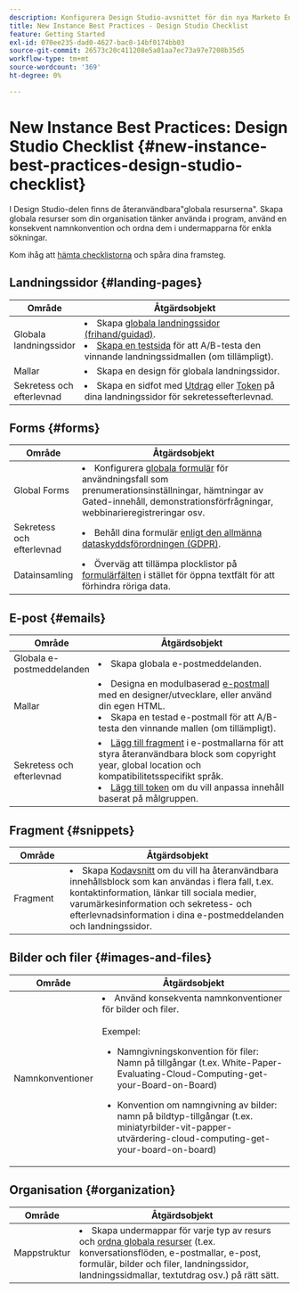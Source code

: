 ```yaml
---
description: Konfigurera Design Studio-avsnittet för din nya Marketo Engage-instans.
title: New Instance Best Practices - Design Studio Checklist
feature: Getting Started
exl-id: 070ee235-dad0-4627-bac0-14bf0174bb03
source-git-commit: 26573c20c411208e5a01aa7ec73a97e7208b35d5
workflow-type: tm+mt
source-wordcount: '369'
ht-degree: 0%

---
```


# New Instance Best Practices: Design Studio Checklist {#new-instance-best-practices-design-studio-checklist}

I Design Studio-delen finns de återanvändbara&quot;globala resurserna&quot;. Skapa globala resurser som din organisation tänker använda i program, använd en konsekvent namnkonvention och ordna dem i undermapparna för enkla sökningar.

Kom ihåg att [hämta checklistorna](/help/marketo/getting-started/implementing-a-new-marketo-engage-instance/assets/adobe-marketo-engage-new-instance-admin-checklist.xlsx) och spåra dina framsteg.

## Landningssidor {#landing-pages}

<table>
<thead>
  <tr>
    <th style="width:20%">Område</th>
    <th style="width:80%">Åtgärdsobjekt</th>
  </tr>
</thead>
<tbody>
  <tr>
    <td>Globala landningssidor</td>
    <td><li>Skapa <a href="https://experienceleague.adobe.com/en/docs/marketo/using/product-docs/demand-generation/landing-pages/understanding-landing-pages/understanding-free-form-vs-guided-landing-pages#product-docs" target="_blank">globala landningssidor (frihand/guidad)</a>.</li>
    <li><a href="https://experienceleague.adobe.com/en/docs/marketo/using/product-docs/demand-generation/landing-pages/understanding-landing-pages/landing-page-test-groups" target="_blank">Skapa en testsida</a> för att A/B-testa den vinnande landningssidmallen (om tillämpligt).</li></td>
  </tr>
  <tr>
    <td>Mallar</td>
    <td><li>Skapa en design för globala landningssidor.</li></td>
  </tr>
  <tr>
    <td>Sekretess och efterlevnad</td>
    <td><li>Skapa en sidfot med <a href="https://experienceleague.adobe.com/en/docs/marketo/using/product-docs/demand-generation/landing-pages/personalizing-landing-pages/add-a-snippet-to-a-landing-page" target="_blank">Utdrag</a> eller <a href="https://experienceleague.adobe.com/en/docs/marketo/using/product-docs/demand-generation/landing-pages/personalizing-landing-pages/add-text-and-tokens-to-a-landing-page#add-a-token-to-your-landing-page" target="_blank">Token</a> på dina landningssidor för sekretessefterlevnad.</li></td>
  </tr>
</tbody>
</table>

## Forms {#forms}

<table>
<thead>
  <tr>
    <th style="width:20%">Område</th>
    <th style="width:80%">Åtgärdsobjekt</th>
  </tr>
</thead>
<tbody>
  <tr>
    <td>Global Forms</td>
    <td><li>Konfigurera <a href="https://experienceleague.adobe.com/en/docs/marketo/using/product-docs/demand-generation/forms/creating-a-form/create-a-form#product-docs" target="_blank">globala formulär</a> för användningsfall som prenumerationsinställningar, hämtningar av Gated-innehåll, demonstrationsförfrågningar, webbinarieregistreringar osv.</li></td>
  </tr>
  <tr>
    <td>Sekretess och efterlevnad</td>
    <td><li>Behåll dina formulär <a href="https://business.adobe.com/resources/ebooks/the-gdpr-and-the-marketer.html" target="_blank">enligt den allmänna dataskyddsförordningen (GDPR)</a>.</li></td>
  </tr>
  <tr>
    <td>Datainsamling</td>
    <td><li>Överväg att tillämpa plocklistor på <a href="https://experienceleague.adobe.com/en/docs/marketo/using/product-docs/demand-generation/forms/creating-a-form/add-a-field-to-a-form#product-docs" target="_blank">formulärfälten</a> i stället för öppna textfält för att förhindra röriga data.</li></td>
  </tr>
</tbody>
</table>

## E-post {#emails}

<table>
<thead>
  <tr>
    <th style="width:20%">Område</th>
    <th style="width:80%">Åtgärdsobjekt</th>
  </tr>
</thead>
<tbody>
  <tr>
    <td>Globala e-postmeddelanden</td>
    <td><li>Skapa globala e-postmeddelanden.</li></td>
  </tr>
  <tr>
    <td>Mallar</td>
    <td><li>Designa en modulbaserad <a href="https://experienceleague.adobe.com/en/docs/marketo/using/product-docs/email-marketing/general/email-editor-2/create-an-email-template" target="_blank">e-postmall</a> med en designer/utvecklare, eller använd din egen HTML.</li>
    <li>Skapa en testad e-postmall för att A/B-testa den vinnande mallen (om tillämpligt).</li></td>
  </tr>
  <tr>
    <td>Sekretess och efterlevnad</td>
    <td><li><a href="https://experienceleague.adobe.com/en/docs/marketo/using/product-docs/email-marketing/general/functions-in-the-editor/add-a-snippet-to-an-email" target="_blank">Lägg till fragment</a> i e-postmallarna för att styra återanvändbara block som copyright year, global location och kompatibilitetsspecifikt språk.</li>
    <li><a href="https://experienceleague.adobe.com/en/docs/marketo/using/product-docs/email-marketing/general/using-tokens/add-an-email-script-token-to-your-email" target="_blank">Lägg till token</a> om du vill anpassa innehåll baserat på målgruppen.</li></td>
  </tr>
</tbody>
</table>

## Fragment {#snippets}

<table>
<thead>
  <tr>
    <th style="width:20%">Område</th>
    <th style="width:80%">Åtgärdsobjekt</th>
  </tr>
</thead>
<tbody>
  <tr>
    <td>Fragment</td>
    <td><li>Skapa <a href="https://experienceleague.adobe.com/en/docs/marketo/using/product-docs/personalization/segmentation-and-snippets/snippets/create-a-snippet#product-docs" target="_blank">Kodavsnitt</a> om du vill ha återanvändbara innehållsblock som kan användas i flera fall, t.ex. kontaktinformation, länkar till sociala medier, varumärkesinformation och sekretess- och efterlevnadsinformation i dina e-postmeddelanden och landningssidor.</li></td>
  </tr>
</tbody>
</table>

## Bilder och filer {#images-and-files}

<table>
<thead>
  <tr>
    <th style="width:20%">Område</th>
    <th style="width:80%">Åtgärdsobjekt</th>
  </tr>
</thead>
<tbody>
  <tr>
    <td>Namnkonventioner</td>
    <td><li>Använd konsekventa namnkonventioner för bilder och filer.</li>
    <br>Exempel:
    <br><ul><li>Namngivningskonvention för filer: Namn på tillgångar (t.ex. White-Paper-Evaluating-Cloud-Computing-get-your-Board-on-Board)</li>
    <p><li>Konvention om namngivning av bilder: namn på bildtyp-tillgångar (t.ex. miniatyrbilder-vit-papper-utvärdering-cloud-computing-get-your-board-on-board)</li></td>
  </tr>
</tbody>
</table>

## Organisation {#organization}

<table>
<thead>
  <tr>
    <th style="width:20%">Område</th>
    <th style="width:80%">Åtgärdsobjekt</th>
  </tr>
</thead>
<tbody>
  <tr>
    <td>Mappstruktur </td>
    <td><li>Skapa undermappar för varje typ av resurs och <a href="https://experienceleague.adobe.com/en/docs/marketo/using/product-docs/demand-generation/images-and-files/organize-your-images-and-files-using-folders" target="_blank">ordna globala resurser</a> (t.ex. konversationsflöden, e-postmallar, e-post, formulär, bilder och filer, landningssidor, landningssidmallar, textutdrag osv.) på rätt sätt.</li></td>
  </tr>
</tbody>
</table>
